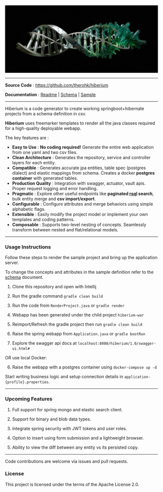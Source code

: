 
![image](docs/images/readme-header.png)

---

**Source Code** : https://github.com/therohk/hiberium

**Documentation** : [Readme](README.md) | [Schema](SCHEMA.md) | [Sample](hiberium-gen/src/main/resources/hibernate-render.yaml)

---

Hiberium is a code generator to create working springboot+hibernate projects from a schema definition in csv.

**Hiberium** uses freemarker templates to render all the java classes required for a high-quality deployable webapp. 

The key features are :

* **Easy to Use** : **No coding required!** Generate the entire web application from one yaml and two csv files.
* **Clean Architecture** : Generates the repository, service and controller layers for each entity.
* **Compatible** : Generates accurate jpa entities, table spec (postgres dialect) and elastic mappings from schema. Creates a docker **postgres container** with generated tables.
* **Production Quality** : Integration with swagger, actuator, vault apis. Proper request logging and error handling.
* **Pragmatic** : Explore other useful endpoints like **paginated [rsql](RSQLEXP.md) search**, bulk entity merge and **csv import/export**.
* **Configurable** : Configure attributes and merge behaviors using simple alphabetic flags.
* **Extensible** : Easily modify the project model or implement your own templates and coding patterns.
* **Composable** : Supports two-level nesting of concepts. Seamlessly transform between nested and flat/relational models.

---

### Usage Instructions

Follow these steps to render the sample project and bring up the application server.

To change the concepts and attributes in the sample definition refer to the [schema](SCHEMA.md) document.

1. Clone this repository and open with Intellij

2. Run the gradle command `gradle clean build`

3. Run the code from `RenderProject.java` or `gradle render`

4. Webapp has been generated under the child project `hiberium-war`

5. Reimport/Refresh the gradle project then run `gradle clean build`

6. Raise the spring webapp from `Application.java` or `gradle bootRun`

7. Explore the swagger api docs at `localhost:8080/hiberium/1.0/swagger-ui.html#`

OR use local Docker:

6. Raise the webapp with a postgres container using `docker-compose up -d`

Start writing business logic and setup connection details in `application-{profile}.properties`.

---

### Upcoming Features

1. Full support for spring mongo and elastic search client.

2. Support for binary and blob data types.

3. Integrate spring security with JWT tokens and user roles.

4. Option to insert using form submission and a lightweight browser.

5. Ability to view the diff between any entity vs its persisted copy.

---

Code contributions are welcome via issues and pull requests.

### License

This project is licensed under the terms of the Apache License 2.0.
